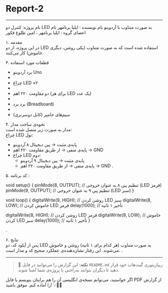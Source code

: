 # Report-2

---


 نام پروژه: کنترل دو LED به صورت متناوب با آردوینو
نام نویسنده : ایلیا برنامهر
نام اعضای گروه : ایلیا برنامهر ، امین طلوع فکور

 ۱. مقدمه  
در این پروژه، از دو LED  استفاده شده است که به صورت متناوب (یکی روشن، دیگری خاموش) کار می‌کنند. 


۳. قطعات مورد استفاده  
- برد آردوینو Uno
- 
- چراغ LED ×۲
- 
- دو مقاومت ۲۲۰ اهم (برای هر LED یک عدد)
- 
- برد برد (Breadboard)
- 
- سیم‌های جامپر (کابل دوسرنری)

 ۴. نحوه‌ی ساخت مدار  
مدار به صورت زیر متصل شده است:  
چراغ LED تول:  
  - پایه‌ی مثبت → پین دیجیتال ۸ آردوینو  
  - پایه‌ی منفی → از طریق مقاومت ۲۲۰ اهم → GND  
- چراغ LED دوم:  
  - پایه‌ی مثبت → پین دیجیتال ۹ آردوینو  
  - پایه‌ی منفی → از طریق مقاومت ۲۲۰ اهم → GND
.

 ۵. کد برنامه :

void setup() {
  pinMode(8, OUTPUT);   // تنظیم پین ۸ به عنوان خروجی (LED قرمز)
  pinMode(9, OUTPUT);   // تنظیم پین ۹ به عنوان خروجی (LED سبز)
}

void loop() {
  digitalWrite(9, HIGH);  // روشن کردن LED سبز
  digitalWrite(8, LOW);   // خاموش کردن LED قرمز
  delay(1000);            // تأخیر ۱ ثانیه

  digitalWrite(8, HIGH);  // روشن کردن LED قرمز
  digitalWrite(9, LOW);   // خاموش کردن LED سبز
  delay(1000);            // تأخیر ۱ ثانیه
}

.

 ۶. نتایج  
پس از آپلود کد، دو LED به صورت متناوب (هر کدام برای ۱ ثانیه) روشن و خاموش می‌شوند. این رفتار نشان‌دهنده‌ی عملکرد صحیح کد و مدار است.
.

---

> 📌 **نکته:** این گزارش را می‌توانید در فایل `README.md` ریپازیتوری گیت‌هاب خود قرار دهید تا دیگران بتوانند به‌راحتی با پروژه‌ی شما آشنا شوند.

اگر خواستید، می‌توانم نسخه‌ی انگلیسی آن را هم برایتان بنویسم یا فایل PDF از گزارش را آماده کنم. موفق باشید! 💡💚🔴
